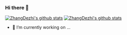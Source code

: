 ### Hi there 👋

[![ZhangDezhi's github stats](https://github-readme-stats.vercel.app/api?username=ZhangDezhin&show_icons=true?theme=radical)](https://github.com/ZhangDezhi/shortcuts)
[![ZhangDezhi's github stats](https://github-readme-stats.vercel.app/api?username=ZhangDezhi?theme=radical)](https://github.com/ZhangDezhi/shortcuts)
- 🔭 I’m currently working on ...

<!--
**ZhangDezhi/ZhangDezhi** is a ✨ _special_ ✨ repository because its `README.md` (this file) appears on your GitHub profile.

Here are some ideas to get you started:

- 🔭 I’m currently working on ...
- 🌱 I’m currently learning ...
- 👯 I’m looking to collaborate on ...
- 🤔 I’m looking for help with ...
- 💬 Ask me about ...
- 📫 How to reach me: ...
- 😄 Pronouns: ...
- ⚡ Fun fact: ...
-->
